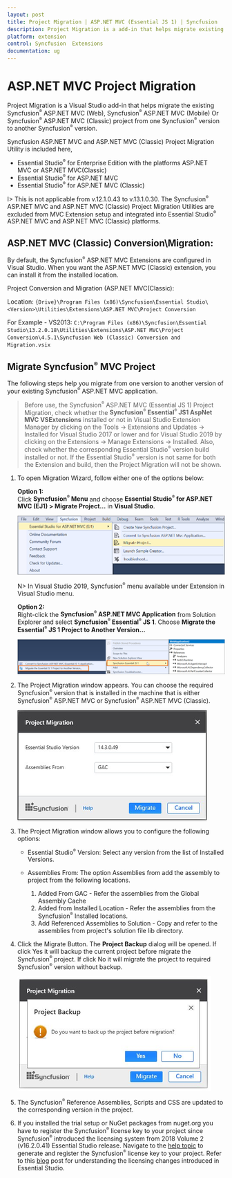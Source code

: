 ```yaml
---
layout: post
title: Project Migration | ASP.NET MVC (Essential JS 1) | Syncfusion
description: Project Migration is a add-in that helps migrate existing Syncfusion  Essential JS 1 ASP.NET MVC project from one Syncfusion  version to another version
platform: extension
control: Syncfusion  Extensions
documentation: ug
---
```


# ASP.NET MVC Project Migration

Project Migration is a Visual Studio add-in that helps migrate the existing Syncfusion<sup style="font-size:70%">&reg;</sup>  ASP.NET MVC (Web), Syncfusion<sup style="font-size:70%">&reg;</sup>  ASP.NET MVC (Mobile) Or Syncfusion<sup style="font-size:70%">&reg;</sup>  ASP.NET MVC (Classic) project from one Syncfusion<sup style="font-size:70%">&reg;</sup>  version to another Syncfusion<sup style="font-size:70%">&reg;</sup>  version.

Syncfusion ASP.NET MVC and ASP.NET MVC (Classic) Project Migration Utility is included here,

* Essential Studio<sup style="font-size:70%">&reg;</sup>  for Enterprise Edition with the platforms ASP.NET MVC or ASP.NET MVC(Classic)
* Essential Studio<sup style="font-size:70%">&reg;</sup>  for ASP.NET MVC
* Essential Studio<sup style="font-size:70%">&reg;</sup>  for ASP.NET MVC (Classic)

I> This is not applicable from v.12.1.0.43 to v.13.1.0.30. The Syncfusion<sup style="font-size:70%">&reg;</sup>  ASP.NET MVC and ASP.NET MVC (Classic) Project Migration Utilities are excluded from MVC Extension setup and integrated into Essential Studio<sup style="font-size:70%">&reg;</sup>  ASP.NET MVC and ASP.NET MVC (Classic) platforms.

## ASP.NET MVC (Classic) Conversion\Migration:

By default, the Syncfusion<sup style="font-size:70%">&reg;</sup>  ASP.NET MVC Extensions are configured in Visual Studio. When you want the ASP.NET MVC (Classic) extension, you can install it from the installed location.

Project Conversion and Migration (ASP.NET MVC(Classic):

Location: `{Drive}\Program Files (x86)\Syncfusion\Essential Studio\<Version>\Utilities\Extensions\ASP.NET MVC\Project Conversion`

For Example - VS2013: `C:\Program Files (x86)\Syncfusion\Essential Studio\13.2.0.18\Utilities\Extensions\ASP.NET MVC\Project Conversion\4.5.1\Syncfusion Web (Classic) Conversion and Migration.vsix`

## Migrate Syncfusion<sup style="font-size:70%">&reg;</sup>  MVC Project

The following steps help you migrate from one version to another version of your existing Syncfusion<sup style="font-size:70%">&reg;</sup>  ASP.NET MVC application.

> Before use, the Syncfusion<sup style="font-size:70%">&reg;</sup>  ASP.NET MVC (Essential JS 1) Project Migration, check whether the **Syncfusion<sup style="font-size:70%">&reg;</sup> Essential<sup style="font-size:70%">&reg;</sup> JS1 AspNet MVC VSExtensions** installed or not in Visual Studio Extension Manager by clicking on the Tools -> Extensions and Updates -> Installed for Visual Studio 2017 or lower and for Visual Studio 2019 by clicking on the Extensions -> Manage Extensions -> Installed. Also, check whether the corresponding Essential Studio<sup style="font-size:70%">&reg;</sup>  version build installed or not. If the Essential Studio<sup style="font-size:70%">&reg;</sup>  version is not same for both the Extension and build, then the Project Migration will not be shown.

1. To open Migration Wizard, follow either one of the options below: 

   **Option 1:**  
   Click **Syncfusion<sup style="font-size:70%">&reg;</sup> Menu** and choose **Essential Studio<sup style="font-size:70%">&reg;</sup> for ASP.NET MVC (EJ1) > Migrate Project…** in **Visual Studio**.

   ![Syncfusion Essential JS 1 ASP.NET MVC Project Migration via Syncfusion  menu](Migrate-Syncfusion-Project_images/SyncfusionMenu_ProjectMigration_img.png)

   N> In Visual Studio 2019, Syncfusion<sup style="font-size:70%">&reg;</sup>  menu available under Extension in Visual Studio menu.

   **Option 2:**  
   Right-click the **Syncfusion<sup style="font-size:70%">&reg;</sup> ASP.NET MVC Application** from Solution Explorer and select **Syncfusion<sup style="font-size:70%">&reg;</sup> Essential<sup style="font-size:70%">&reg;</sup> JS 1**. Choose **Migrate the Essential<sup style="font-size:70%">&reg;</sup> JS 1 Project to Another Version...**

   ![Syncfusion Essential JS 1 ASP.NET MVC Project Migration add-in](Migrate-Syncfusion-Project_images/ProjectMigration_img.png)

2. The Project Migration window appears. You can choose the required Syncfusion<sup style="font-size:70%">&reg;</sup>  version that is installed in the machine that is either Syncfusion<sup style="font-size:70%">&reg;</sup>  ASP.NET MVC or Syncfusion<sup style="font-size:70%">&reg;</sup>  ASP.NET MVC (Classic).

   ![Syncfusion Essential JS 1 ASP.NET MVC Project Migration wizard](Migrate-Syncfusion-Project_images/ProjectMigration-img2.jpeg)

3. The Project Migration window allows you to configure the following options:

   * Essential Studio<sup style="font-size:70%">&reg;</sup>  Version: Select any version from the list of Installed Versions.
	  
   * Assemblies From: The option Assemblies from add the assembly to project from the following locations.
	  
	    1. Added From GAC - Refer the assemblies from the Global Assembly Cache
		2. Added from Installed Location - Refer the assemblies from the Syncfusion<sup style="font-size:70%">&reg;</sup>  Installed locations.
        3. Add Referenced Assemblies to Solution - Copy and refer to the assemblies from project's solution file lib directory.  

4. Click the Migrate Button. The **Project Backup** dialog will be opened. If click Yes it will backup the current project before migrate the Syncfusion<sup style="font-size:70%">&reg;</sup>  project. If click No it will migrate the project to required Syncfusion<sup style="font-size:70%">&reg;</sup>  version without backup. 

     ![Syncfusion Essential JS 1 ASP.NET MVC Project Migration backup dialog](Migrate-Syncfusion-Project_images/ProjectMigration-img3.jpeg)
      
5. The Syncfusion<sup style="font-size:70%">&reg;</sup>  Reference Assemblies, Scripts and CSS are updated to the corresponding version in the project.

6. If you installed the trial setup or NuGet packages from nuget.org you have to register the Syncfusion<sup style="font-size:70%">&reg;</sup>  license key to your project since Syncfusion<sup style="font-size:70%">&reg;</sup>  introduced the licensing system from 2018 Volume 2 (v16.2.0.41) Essential Studio release. Navigate to the [help topic](https://help.syncfusion.com/common/essential-studio/licensing/overview#how-to-generate-syncfusion-license-key) to generate and register the Syncfusion<sup style="font-size:70%">&reg;</sup>  license key to your project. Refer to this [blog](https://www.syncfusion.com/blogs/post/whats-new-in-2018-volume-2.aspx) post for understanding the licensing changes introduced in Essential Studio.